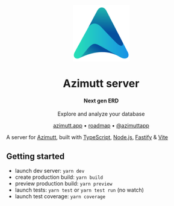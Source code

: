 <p align="center"><a href="https://azimutt.app" target="_blank"><img width="150px" src="public/logo.svg" alt="logo"/></a></p>
<h1 align="center">Azimutt server</h1>
<h4 align="center">Next gen ERD</h4>
<p align="center">Explore and analyze your database</p>

<p align="center">
  <a href="https://azimutt.app" target="_blank">azimutt.app</a> •
  <a href="https://github.com/azimuttapp/azimutt/projects/1" target="_blank">roadmap</a> •
  <a href="https://twitter.com/azimuttapp" target="_blank">@azimuttapp</a>
</p>

A server for [Azimutt](https://azimutt.app), built with [TypeScript](https://www.typescriptlang.org), [Node.js](https://nodejs.org), [Fastify](https://www.fastify.io) & [Vite](https://vitejs.dev)

## Getting started

- launch dev server: `yarn dev`
- create production build: `yarn build`
- preview production build: `yarn preview`
- launch tests: `yarn test` or `yarn test run` (no watch)
- launch test coverage: `yarn coverage`
